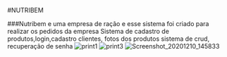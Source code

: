 #NUTRIBEM 

###Nutribem e uma empresa de ração e esse sistema foi criado para realizar os pedidos da empresa 
Sistema de cadastro de produtos,login,cadastro clientes, fotos dos produtos sistema de crud, recuperação de senha 
![print1](https://user-images.githubusercontent.com/53882388/101812669-6c693000-3afa-11eb-8dca-0755cffcec5a.png)
![print3](https://user-images.githubusercontent.com/53882388/101812677-6ecb8a00-3afa-11eb-9fbc-cc31ef3f4ca6.png)
![Screenshot_20201210_145833](https://user-images.githubusercontent.com/53882388/101812680-70954d80-3afa-11eb-9686-c6dbae73d507.png)
